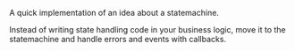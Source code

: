 A quick implementation of an idea about a statemachine.

Instead of writing state handling code in your business logic,
move it to the statemachine and handle errors and events with callbacks.
